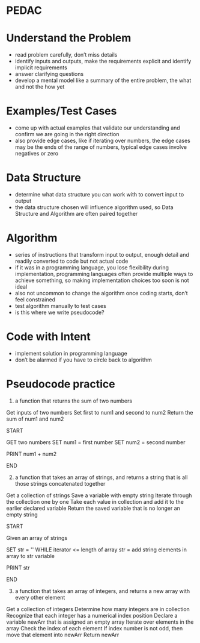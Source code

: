 # PEDAC

# Understand the Problem
- read problem carefully, don’t miss details
- identify inputs and outputs, make the requirements explicit and identify implicit requirements
- answer clarifying questions
- develop a mental model like a summary of the entire problem, the what and not the how yet

# Examples/Test Cases
- come up with actual examples that validate our understanding and confirm we are going in the right direction
- also provide edge cases, like if iterating over numbers, the edge cases may be the ends of the range of numbers, typical edge cases involve negatives or zero

# Data Structure
- determine what data structure you can work with to convert input to output
- the data structure chosen will influence algorithm used, so Data Structure and Algorithm are often paired together

# Algorithm
- series of instructions that transform input to output, enough detail and readily converted to code but not actual code
- if it was in a programming language, you lose flexibility during implementation, programming languages often provide multiple ways to achieve something, so making implementation choices too soon is not ideal
- also not uncommon to change the algorithm once coding starts, don’t feel constrained
- test algorithm manually to test cases
- is this where we write pseudocode? 

# Code with Intent
- implement solution in programming language
- don’t be alarmed if you have to circle back to algorithm


# Pseudocode practice
1) a function that returns the sum of two numbers

Get inputs of two numbers
Set first to num1 and second to num2
Return the sum of num1 and num2

START

GET two numbers
SET num1 = first number
SET num2 = second number

PRINT num1 + num2

END

2) a function that takes an array of strings, and returns a string that is all those strings concatenated together

Get a collection of strings
Save a variable with empty string
Iterate through the collection one by one
  Take each value in collection and add it to the earlier declared variable
Return the saved variable that is no longer an empty string

START

Given an array of strings

SET str = ''
WHILE iterator <= length of array
  str = add string elements in array to str variable

PRINT str

END

3) a function that takes an array of integers, and returns a new array with every other element

Get a collection of integers
Determine how many integers are in collection
Recognize that each integer has a numerical index position
Declare a variable newArr that is assigned an empty array
Iterate over elements in the array
  Check the index of each element
  If index number is not odd, then move that element into newArr
Return newArr
